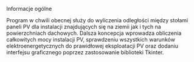 Informacje ogólne

Program w chwili obecnej służy do wyliczenia odległości między stołami paneli PV dla instalacji znajdujących się na ziemii jak i tych na powierzchniach dachowych. Dalsza koncepcja wprowadza obliczenia całkowitych mocy instalacji PV, sprawdzeniu wszystkich warunków elektroenergetycznych do prawidłowej eksploatacji PV oraz dodaniu interfejsu graficznego poprzez zastosowanie biblioteki Tkinter.
